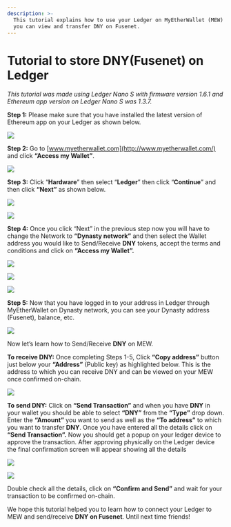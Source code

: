```yaml
---
description: >-
  This tutorial explains how to use your Ledger on MyEtherWallet (MEW) so that
  you can view and transfer DNY on Fusenet.
---
```


# Tutorial to store DNY\(Fusenet\) on Ledger



_This tutorial was made using Ledger Nano S with firmware version 1.6.1 and Ethereum app version on Ledger Nano S was 1.3.7._

**Step 1:** Please make sure that you have installed the latest version of Ethereum app on your Ledger as shown below.

![](../.gitbook/assets/0%20%282%29.png)

**Step 2:** Go to [www.myetherwallet.com](http://www.myetherwallet.com/) and click **“Access my Wallet”**.

![](../.gitbook/assets/1%20%285%29.png)

**Step 3:** Click “**Hardware**” then select “**Ledger**” then click “**Continue**” and then click **“Next”** as shown below.

![](../.gitbook/assets/2%20%285%29.png)

![](../.gitbook/assets/3%20%284%29.png)

**Step 4:** Once you click “Next” in the previous step now you will have to change the Network to **“Dynasty network”** and then select the Wallet address you would like to Send/Receive **DNY** tokens, accept the terms and conditions and click on **“Access my Wallet”.**

![](../.gitbook/assets/4%20%285%29.png)

![](../.gitbook/assets/5%20%283%29.png)

![](../.gitbook/assets/6%20%284%29.png)

**Step 5:** Now that you have logged in to your address in Ledger through MyEtherWallet on Dynasty network, you can see your Dynasty address \(Fusenet\), balance, etc.

![](../.gitbook/assets/7%20%283%29.png)

Now let’s learn how to Send/Receive **DNY** on MEW.

**To receive DNY:** Once completing Steps 1-5, Click **“Copy address”** button just below your **“Address”** \(Public key\) as highlighted below. This is the address to which you can receive DNY and can be viewed on your MEW once confirmed on-chain.

![](../.gitbook/assets/8%20%283%29.png)

**To send DNY:** Click on **“Send Transaction”** and when you have **DNY** in your wallet you should be able to select **“DNY”** from the **“Type”** drop down. Enter the **“Amount”** you want to send as well as the **“To address”** to which you want to transfer **DNY**. Once you have entered all the details click on **“Send Transaction”.** Now you should get a popup on your ledger device to approve the transaction. After approving physically on the Ledger device the final confirmation screen will appear showing all the details

![](../.gitbook/assets/9%20%283%29.png)

![](../.gitbook/assets/10%20%283%29.png)

Double check all the details, click on **“Confirm and Send”** and wait for your transaction to be confirmed on-chain.

We hope this tutorial helped you to learn how to connect your Ledger to MEW and send/receive **DNY on Fusenet**. Until next time friends!

